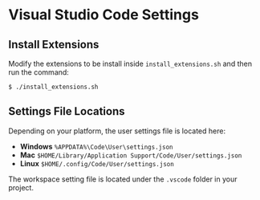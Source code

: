 # Visual Studio Code Settings

## Install Extensions
Modify the extensions to be install inside `install_extensions.sh` and then run the command:

    $ ./install_extensions.sh

## Settings File Locations
Depending on your platform, the user settings file is located here:

 - **Windows** `%APPDATA%\Code\User\settings.json`
 - **Mac** `$HOME/Library/Application Support/Code/User/settings.json`
 - **Linux** `$HOME/.config/Code/User/settings.json`

The workspace setting file is located under the `.vscode` folder in your project.
